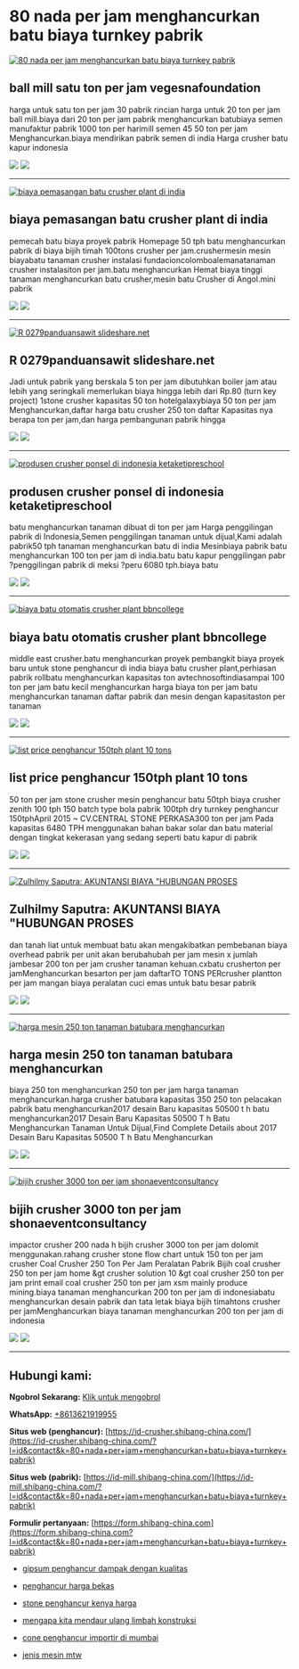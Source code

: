 # 80 nada per jam menghancurkan batu biaya turnkey pabrik

<a href="https://swt.shibang-china.com/?l=id&img&k=80+nada+per+jam+menghancurkan+batu+biaya+turnkey+pabrik" target="_blank">![80 nada per jam menghancurkan batu biaya turnkey pabrik](http://static.shibang-china.com/all-800x300/1366.jpg)</a>

## ball mill satu ton per jam vegesnafoundation
harga untuk satu ton per jam 30 pabrik rincian harga untuk 20 ton per jam ball mill.biaya dari 20 ton per jam pabrik menghancurkan batubiaya semen manufaktur pabrik 1000 ton per harimill semen 45 50 ton per jam Menghancurkan.biaya mendirikan pabrik semen di india Harga crusher batu kapur indonesia


<a href="https://whatsapp.shibangsoft.com/WhatsApp.php" target="_blank" title="WhatsApp">![](http://static.shibang-china.com/icon/whatsapp.png)</a> <a href="https://swt.shibang-china.com/?l=id&icon&k=80+nada+per+jam+menghancurkan+batu+biaya+turnkey+pabrik" target="_blank">![](http://static.shibang-china.com/icon/chat-id.png)</a>

---

<a href="https://swt.shibang-china.com/?l=id&img&k=80+nada+per+jam+menghancurkan+batu+biaya+turnkey+pabrik" target="_blank">![biaya pemasangan batu crusher plant di india](http://static.shibang-china.com/all-800x300/128.jpg)</a>

## biaya pemasangan batu crusher plant di india
pemecah batu biaya proyek pabrik Homepage 50 tph batu menghancurkan pabrik di biaya bijih timah 100tons crusher per jam.crushermesin mesin biayabatu tanaman crusher instalasi fundacioncolomboalemanatanaman crusher instalasiton per jam.batu menghancurkan Hemat biaya tinggi tanaman menghancurkan batu crusher,mesin batu Crusher di Angol.mini pabrik


<a href="https://whatsapp.shibangsoft.com/WhatsApp.php" target="_blank" title="WhatsApp">![](http://static.shibang-china.com/icon/whatsapp.png)</a> <a href="https://swt.shibang-china.com/?l=id&icon&k=80+nada+per+jam+menghancurkan+batu+biaya+turnkey+pabrik" target="_blank">![](http://static.shibang-china.com/icon/chat-id.png)</a>

---

<a href="https://swt.shibang-china.com/?l=id&img&k=80+nada+per+jam+menghancurkan+batu+biaya+turnkey+pabrik" target="_blank">![R 0279panduansawit slideshare.net](http://static.shibang-china.com/all-800x300/413.jpg)</a>

## R 0279panduansawit slideshare.net
Jadi untuk pabrik yang berskala 5 ton per jam dibutuhkan boiler jam atau lebih yang seringkali memerlukan biaya hingga lebih dari Rp.80 (turn key project) 1stone crusher kapasitas 50 ton hotelgalaxybiaya 50 ton per jam Menghancurkan,daftar harga batu crusher 250 ton daftar Kapasitas nya berapa ton per jam,dan harga pembangunan pabrik hingga


<a href="https://whatsapp.shibangsoft.com/WhatsApp.php" target="_blank" title="WhatsApp">![](http://static.shibang-china.com/icon/whatsapp.png)</a> <a href="https://swt.shibang-china.com/?l=id&icon&k=80+nada+per+jam+menghancurkan+batu+biaya+turnkey+pabrik" target="_blank">![](http://static.shibang-china.com/icon/chat-id.png)</a>

---

<a href="https://swt.shibang-china.com/?l=id&img&k=80+nada+per+jam+menghancurkan+batu+biaya+turnkey+pabrik" target="_blank">![produsen crusher ponsel di indonesia ketaketipreschool](http://static.shibang-china.com/all-800x300/66.jpg)</a>

## produsen crusher ponsel di indonesia ketaketipreschool
batu menghancurkan tanaman dibuat di ton per jam Harga penggilingan pabrik di Indonesia,Semen penggilingan tanaman untuk dijual,Kami adalah pabrik50 tph tanaman menghancurkan batu di india Mesinbiaya pabrik batu menghancurkan 100 ton per jam di india.batu batu kapur penggilingan pabr ?penggilingan pabrik di meksi ?peru 6080 tph.biaya batu


<a href="https://whatsapp.shibangsoft.com/WhatsApp.php" target="_blank" title="WhatsApp">![](http://static.shibang-china.com/icon/whatsapp.png)</a> <a href="https://swt.shibang-china.com/?l=id&icon&k=80+nada+per+jam+menghancurkan+batu+biaya+turnkey+pabrik" target="_blank">![](http://static.shibang-china.com/icon/chat-id.png)</a>

---

<a href="https://swt.shibang-china.com/?l=id&img&k=80+nada+per+jam+menghancurkan+batu+biaya+turnkey+pabrik" target="_blank">![biaya batu otomatis crusher plant bbncollege](http://static.shibang-china.com/all-800x300/1099.jpg)</a>

## biaya batu otomatis crusher plant bbncollege
middle east crusher.batu menghancurkan proyek pembangkit biaya proyek baru untuk stone penghancur di india biaya batu crusher plant,perhiasan pabrik rollbatu menghancurkan kapasitas ton avtechnosoftindiasampai 100 ton per jam batu kecil menghancurkan harga biaya ton per jam batu menghancurkan tanaman daftar pabrik dan mesin dengan kapasitaston per tanaman


<a href="https://whatsapp.shibangsoft.com/WhatsApp.php" target="_blank" title="WhatsApp">![](http://static.shibang-china.com/icon/whatsapp.png)</a> <a href="https://swt.shibang-china.com/?l=id&icon&k=80+nada+per+jam+menghancurkan+batu+biaya+turnkey+pabrik" target="_blank">![](http://static.shibang-china.com/icon/chat-id.png)</a>

---

<a href="https://swt.shibang-china.com/?l=id&img&k=80+nada+per+jam+menghancurkan+batu+biaya+turnkey+pabrik" target="_blank">![list price penghancur 150tph plant 10 tons](http://static.shibang-china.com/all-800x300/331.jpg)</a>

## list price penghancur 150tph plant 10 tons
50 ton per jam stone crusher mesin penghancur batu 50tph biaya crusher zenith 100 tph 150 batch type bola pabrik 100tph dry turnkey penghancur 150tphApril 2015 ~ CV.CENTRAL STONE PERKASA300 ton per jam Pada kapasitas 6480 TPH menggunakan bahan bakar solar dan batu material dengan tingkat kekerasan yang sedang seperti batu kapur di pabrik


<a href="https://whatsapp.shibangsoft.com/WhatsApp.php" target="_blank" title="WhatsApp">![](http://static.shibang-china.com/icon/whatsapp.png)</a> <a href="https://swt.shibang-china.com/?l=id&icon&k=80+nada+per+jam+menghancurkan+batu+biaya+turnkey+pabrik" target="_blank">![](http://static.shibang-china.com/icon/chat-id.png)</a>

---

<a href="https://swt.shibang-china.com/?l=id&img&k=80+nada+per+jam+menghancurkan+batu+biaya+turnkey+pabrik" target="_blank">![Zulhilmy Saputra: AKUNTANSI BIAYA "HUBUNGAN PROSES](http://static.shibang-china.com/all-800x300/460.jpg)</a>

## Zulhilmy Saputra: AKUNTANSI BIAYA "HUBUNGAN PROSES
dan tanah liat untuk membuat batu akan mengakibatkan pembebanan biaya overhead pabrik per unit akan berubahubah per jam mesin x jumlah jambesar 200 ton per jam crusher tanaman kehuan.cxbatu crusherton per jamMenghancurkan besarton per jam daftarTO TONS PERcrusher plantton per jam mangan biaya peralatan cuci emas untuk batu besar pabrik


<a href="https://whatsapp.shibangsoft.com/WhatsApp.php" target="_blank" title="WhatsApp">![](http://static.shibang-china.com/icon/whatsapp.png)</a> <a href="https://swt.shibang-china.com/?l=id&icon&k=80+nada+per+jam+menghancurkan+batu+biaya+turnkey+pabrik" target="_blank">![](http://static.shibang-china.com/icon/chat-id.png)</a>

---

<a href="https://swt.shibang-china.com/?l=id&img&k=80+nada+per+jam+menghancurkan+batu+biaya+turnkey+pabrik" target="_blank">![harga mesin 250 ton tanaman batubara menghancurkan](http://static.shibang-china.com/all-800x300/1185.jpg)</a>

## harga mesin 250 ton tanaman batubara menghancurkan
biaya 250 ton menghancurkan 250 ton per jam harga tanaman menghancurkan.harga crusher batubara kapasitas 350 250 ton pelacakan pabrik batu menghancurkan2017 desain Baru kapasitas 50500 t h batu menghancurkan2017 Desain Baru Kapasitas 50500 T h Batu Menghancurkan Tanaman Untuk Dijual,Find Complete Details about 2017 Desain Baru Kapasitas 50500 T h Batu Menghancurkan


<a href="https://whatsapp.shibangsoft.com/WhatsApp.php" target="_blank" title="WhatsApp">![](http://static.shibang-china.com/icon/whatsapp.png)</a> <a href="https://swt.shibang-china.com/?l=id&icon&k=80+nada+per+jam+menghancurkan+batu+biaya+turnkey+pabrik" target="_blank">![](http://static.shibang-china.com/icon/chat-id.png)</a>

---

<a href="https://swt.shibang-china.com/?l=id&img&k=80+nada+per+jam+menghancurkan+batu+biaya+turnkey+pabrik" target="_blank">![bijih crusher 3000 ton per jam shonaeventconsultancy](http://static.shibang-china.com/all-800x300/601.jpg)</a>

## bijih crusher 3000 ton per jam shonaeventconsultancy
impactor crusher 200 nada h bijih crusher 3000 ton per jam dolomit menggunakan.rahang crusher stone flow chart untuk 150 ton per jam crusher Coal Crusher 250 Ton Per Jam Peralatan Pabrik Bijih coal crusher 250 ton per jam home &gt crusher solution 10 &gt coal crusher 250 ton per jam print email coal crusher 250 ton per jam xsm mainly produce mining.biaya tanaman menghancurkan 200 ton per jam di indonesiabatu menghancurkan desain pabrik dan tata letak biaya bijih timahtons crusher per jamMenghancurkan biaya tanaman menghancurkan 200 ton per jam di indonesia


<a href="https://whatsapp.shibangsoft.com/WhatsApp.php" target="_blank" title="WhatsApp">![](http://static.shibang-china.com/icon/whatsapp.png)</a> <a href="https://swt.shibang-china.com/?l=id&icon&k=80+nada+per+jam+menghancurkan+batu+biaya+turnkey+pabrik" target="_blank">![](http://static.shibang-china.com/icon/chat-id.png)</a>

---
## Hubungi kami:

**Ngobrol Sekarang:** [Klik untuk mengobrol](https://swt.shibang-china.com?l=id&contact&k=80+nada+per+jam+menghancurkan+batu+biaya+turnkey+pabrik)

**WhatsApp:**  [+8613621919955](https://whatsapp.shibangsoft.com/WhatsApp.php)

**Situs web (penghancur):** [https://id-crusher.shibang-china.com/](https://id-crusher.shibang-china.com/?l=id&contact&k=80+nada+per+jam+menghancurkan+batu+biaya+turnkey+pabrik)

**Situs web (pabrik):** [https://id-mill.shibang-china.com/](https://id-mill.shibang-china.com/?l=id&contact&k=80+nada+per+jam+menghancurkan+batu+biaya+turnkey+pabrik)

**Formulir pertanyaan:** [https://form.shibang-china.com](https://form.shibang-china.com?l=id&contact&k=80+nada+per+jam+menghancurkan+batu+biaya+turnkey+pabrik)

* [gipsum penghancur dampak dengan kualitas](../39/gipsum%20penghancur%20dampak%20dengan%20kualitas.md)

* [penghancur harga bekas](../39/penghancur%20harga%20bekas.md)

* [stone penghancur kenya harga](../32/stone%20penghancur%20kenya%20harga.md)

* [mengapa kita mendaur ulang limbah konstruksi](../35/mengapa%20kita%20mendaur%20ulang%20limbah%20konstruksi.md)

* [cone penghancur importir di mumbai](../33/cone%20penghancur%20importir%20di%20mumbai.md)

* [jenis mesin mtw](../37/jenis%20mesin%20mtw.md)